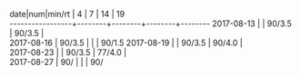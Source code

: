  date|num|min/rt |    4   |    7   |   14   |   19   
-----------------+--------+--------+--------+--------
 2017-08-13      |        | 90/3.5 | 90/3.5 |        
 2017-08-16      | 90/3.5 |        |        | 90/1.5 
 2017-08-19      |        | 90/3.5 | 90/4.0 |       
 2017-08-23      |        | 90/3.5 | 77/4.0 |       
 2017-08-27      | 90/    |        |        | 90/   

